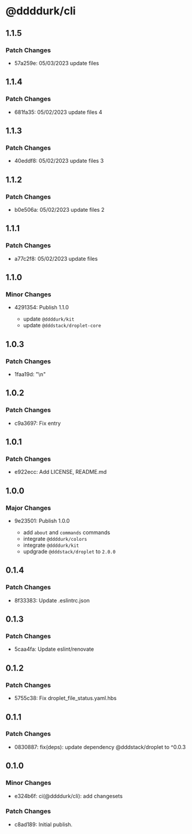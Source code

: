 # @ddddurk/cli

## 1.1.5

### Patch Changes

- 57a259e: 05/03/2023 update files

## 1.1.4

### Patch Changes

- 681fa35: 05/02/2023 update files 4

## 1.1.3

### Patch Changes

- 40eddf8: 05/02/2023 update files 3

## 1.1.2

### Patch Changes

- b0e506a: 05/02/2023 update files 2

## 1.1.1

### Patch Changes

- a77c2f8: 05/02/2023 update files

## 1.1.0

### Minor Changes

- 4291354: Publish 1.1.0

  - update `@ddddurk/kit`
  - update `@dddstack/droplet-core`

## 1.0.3

### Patch Changes

- 1faa19d: "\n"

## 1.0.2

### Patch Changes

- c9a3697: Fix entry

## 1.0.1

### Patch Changes

- e922ecc: Add LICENSE, README.md

## 1.0.0

### Major Changes

- 9e23501: Publish 1.0.0

  - add `about` and `commands` commands
  - integrate `@ddddurk/colors`
  - integrate `@ddddurk/kit`
  - updgrade `@dddstack/droplet` to `2.0.0`

## 0.1.4

### Patch Changes

- 8f33383: Update .eslintrc.json

## 0.1.3

### Patch Changes

- 5caa4fa: Update eslint/renovate

## 0.1.2

### Patch Changes

- 5755c38: Fix droplet_file_status.yaml.hbs

## 0.1.1

### Patch Changes

- 0830887: fix(deps): update dependency @dddstack/droplet to ^0.0.3

## 0.1.0

### Minor Changes

- e324b6f: ci(@ddddurk/cli): add changesets

### Patch Changes

- c8ad189: Initial publish.
